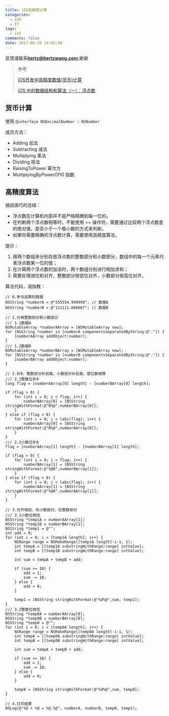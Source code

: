 ```yaml
---
title: iOS高精度计算
categories:
  - iOS
  - IT
tags:
  - iOS
comments: false
date: 2017-06-20 14:02:58
---
```


反馈请联系[**hertz@hertzwang.com**](mailto:hertz@hertzwang.com),谢谢

> 参考 
> 
> [iOS开发中高精度数值(货币)计算](http://blog.csdn.net/tqwei00001/article/details/53219404)
> 
> [iOS 中的数据结构和算法（一）：浮点数](http://chuansong.me/n/1560106) 


## 货币计算

使用 `@interface NSDecimalNumber : NSNumber`

成员方法：

* Adding 加法
* Subtracting 减法
* Multiplying 乘法
* Dividing 除法
* RaisingToPower 幂次方
* MultiplyingByPowerOf10 指数

## 高精度算法

<!-- more -->

摘自唐巧的总结：

* 浮点数在计算机内部并不是严格精确到每一位的。
* 在判断两个浮点数相等时，不能使用 == 操作符，需要通过比较两个浮点数差的绝对值，是否小于一个极小数的方式来判断。
* 如果你需要精确的浮点数计算，需要使用高精度算法。

提示：

1. 用两个数组来分别存放浮点数的整数部分和小数部分，数组中的每一个元素代表浮点数某一位的值；
2. 在计算两个浮点数的加法时，两个数组分别进行相加求和；
3. 需要处理进位和对齐，整数部分按低位对齐，小数部分按高位对齐。

算法代码，请指教：

	// 0.参与运算的数据
    NSString *numberA = @"555554.999999"; // 数据A
    NSString *numberB = @"111111.666667"; // 数据B
    
    // 1.分离整数部分和小数部分
    /// 1.1数据A
    NSMutableArray *numberAArray = [NSMutableArray new];
    for (NSString *number in [numberA componentsSeparatedByString:@"."]) {
        [numberAArray addObject:number];
    }
    /// 1.2数据B
    NSMutableArray *numberBArray = [NSMutableArray new];
    for (NSString *number in [numberB componentsSeparatedByString:@"."]) {
        [numberBArray addObject:number];
    }
    
    // 2.补0，整数部分补前面、小数部分补后面，使位数相等
    /// 2.1整数位补0
    long flag = [numberAArray[0] length] - [numberBArray[0] length];
    
    if (flag > 0) {
        for (int i = 0; i < flag; i++) {
            numberBArray[0] = [NSString stringWithFormat:@"0%@",numberBArray[0]];
        }
    } else if (flag < 0) {
        for (int i = 0; i < labs(flag); i++) {
            numberAArray[0] = [NSString stringWithFormat:@"0%@",numberAArray[0]];
        }
    }
    /// 2.2小数位补0
    flag = [numberAArray[1] length] - [numberBArray[1] length];
    
    if (flag > 0) {
        for (int i = 0; i < flag; i++) {
            numberBArray[1] = [NSString stringWithFormat:@"%@0",numberBArray[1]];
        }
    } else if (flag < 0) {
        for (int i = 0; i < labs(flag); i++) {
            numberAArray[1] = [NSString stringWithFormat:@"%@0",numberAArray[1]];
        }
    }
    
    // 3.分开相加，先小数部分、后整数部分
    /// 3.1小数位相加
    NSString *temp1A = numberAArray[1];
    NSString *temp1B = numberBArray[1];
    NSString *temp1 = @"";
    int add = 0;
    for (int i = 0; i < [temp1A length]; i++) {
        NSRange range = NSMakeRange([temp1A length]-i-1, 1);
        int tempA = [[temp1A substringWithRange:range] intValue];
        int tempB = [[temp1B substringWithRange:range] intValue];
        
        int sum = tempA + tempB + add;
        
        if (sum >= 10) {
            add = 1;
            sum -= 10;
        } else {
            add = 0;
        }
        
        temp1 = [NSString stringWithFormat:@"%d%@",sum, temp1];
    }
    /// 3.2整数位相加
    NSString *temp0A = numberAArray[0];
    NSString *temp0B = numberBArray[0];
    NSString *temp0 = @"";
    for (int i = 0; i < [temp0A length]; i++) {
        NSRange range = NSMakeRange([temp0A length]-i-1, 1);
        int tempA = [[temp0A substringWithRange:range] intValue];
        int tempB = [[temp0B substringWithRange:range] intValue];
        
        int sum = tempA + tempB + add;
        
        if (sum >= 10) {
            add = 1;
            sum -= 10;
        } else {
            add = 0;
        }
        
        temp0 = [NSString stringWithFormat:@"%d%@",sum, temp0];
    }

    // 4.打印结果
    NSLog(@"%@ + %@ = %@.%@", numberA, numberB, temp0, temp1);